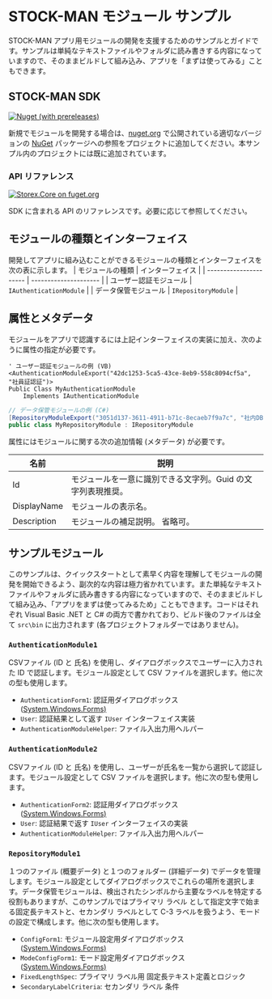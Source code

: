 # STOCK-MAN モジュール サンプル

STOCK-MAN アプリ用モジュールの開発を支援するためのサンプルとガイドです。サンプルは単純なテキストファイルやフォルダに読み書きする内容になっていますので、そのままビルドして組み込み、アプリを「まずは使ってみる」こともできます。


## STOCK-MAN SDK

[![Nuget (with prereleases)](https://img.shields.io/nuget/vpre/Storex.Core)](https://www.nuget.org/packages/Storex.Core)

新規でモジュールを開発する場合は、[nuget.org](https://www.nuget.org/)  で公開されている適切なバージョンの [NuGet](https://learn.microsoft.com/ja-jp/nuget/) パッケージへの参照をプロジェクトに追加してください。本サンプル内のプロジェクトには既に追加されています。



### API リファレンス

[![Storex.Core on fuget.org](https://www.fuget.org/packages/Storex.Core/badge.svg)](https://www.fuget.org/packages/Storex.Core)

SDK に含まれる API のリファレンスです。必要に応じて参照してください。



## モジュールの種類とインターフェイス

開発してアプリに組み込むことができるモジュールの種類とインターフェイスを次の表に示します。
| モジュールの種類       | インターフェイス      |
| ---------------------- | --------------------- |
| ユーザー認証モジュール | `IAuthenticationModule` |
| データ保管モジュール   | `IRepositoryModule`     |



## 属性とメタデータ

モジュールをアプリで認識するには上記インターフェイスの実装に加え、次のように属性の指定が必要です。

``` VB
' ユーザー認証モジュールの例 (VB)
<AuthenticationModuleExport("42dc1253-5ca5-43ce-8eb9-558c8094cf5a", "社員証認証")>
Public Class MyAuthenticationModule
    Implements IAuthenticationModule
```

``` CS
// データ保管モジュールの例 (C#)
[RepositoryModuleExport("3051d137-3611-4911-b71c-8ecaeb7f9a7c", "社内DB", Description = "xx サーバーの SQL Server")]
public class MyRepositoryModule : IRepositoryModule
```

属性にはモジュールに関する次の追加情報 (メタデータ) が必要です。


| 名前        | 説明                                                        |
| ----------- | ----------------------------------------------------------- |
| Id          | モジュールを一意に識別できる文字列。Guid の文字列表現推奨。 |
| DisplayName | モジュールの表示名。                                        |
| Description | モジュールの補足説明。 省略可。                                     |



## サンプルモジュール

このサンプルは、クイックスタートとして素早く内容を理解してモジュールの開発を開始できるよう、副次的な内容は極力省かれています。また単純なテキストファイルやフォルダに読み書きする内容になっていますので、そのままビルドして組み込み、「アプリをまずは使ってみるため」こともできます。コードはそれぞれ Visual Basic .NET と C# の両方で書かれており、ビルド後のファイルは全て `src\bin` に出力されます (各プロジェクトフォルダーではありません)。



### `AuthenticationModule1`

CSVファイル (ID と 氏名)  を使用し、ダイアログボックスでユーザーに入力された ID で認証します。モジュール設定として CSV ファイルを選択します。他に次の型も使用します。
  - `AuthenticationForm1`: 認証用ダイアログボックス ([System.Windows.Forms)](https://learn.microsoft.com/ja-jp/dotnet/api/system.windows.forms.form?view=windowsdesktop-7.0) 
  - `User`:  認証結果として返す `IUser` インターフェイス実装
  - `AuthenticationModuleHelper`:  ファイル入出力用ヘルパー



### `AuthenticationModule2`

CSVファイル (ID と 氏名)  を使用し、ユーザーが氏名を一覧から選択して認証します。モジュール設定として CSV ファイルを選択します。他に次の型も使用します。

  - `AuthenticationForm2`: 認証用ダイアログボックス ([System.Windows.Forms)](https://learn.microsoft.com/ja-jp/dotnet/api/system.windows.forms.form?view=windowsdesktop-7.0)
  - `User`:  認証結果で返す `IUser` インターフェイスの実装
  - `AuthenticationModuleHelper`:  ファイル入出力用ヘルパー



### `RepositoryModule1`

１つのファイル (概要データ) と１つのフォルダー (詳細データ) でデータを管理します。モジュール設定としてダイアログボックスでこれらの場所を選択します。データ保管モジュールは、検出されたシンボルから主要なラベルを特定する役割もありますが、このサンプルではプライマリ ラベル として指定文字で始まる固定長テキストと、セカンダリ ラベルとして C-3 ラベルを扱うよう、モードの設定で構成します。他に次の型も使用します。

  - `ConfigForm1`: モジュール設定用ダイアログボックス ([System.Windows.Forms)](https://learn.microsoft.com/ja-jp/dotnet/api/system.windows.forms.form?view=windowsdesktop-7.0) 
  - `ModeConfigForm1`:  モード設定用ダイアログボックス ([System.Windows.Forms)](https://learn.microsoft.com/ja-jp/dotnet/api/system.windows.forms.form?view=windowsdesktop-7.0) 
  - `FixedLengthSpec`: プライマリ ラベル用 固定長テキスト定義とロジック
  - `SecondaryLabelCriteria`: セカンダリ ラベル 条件
